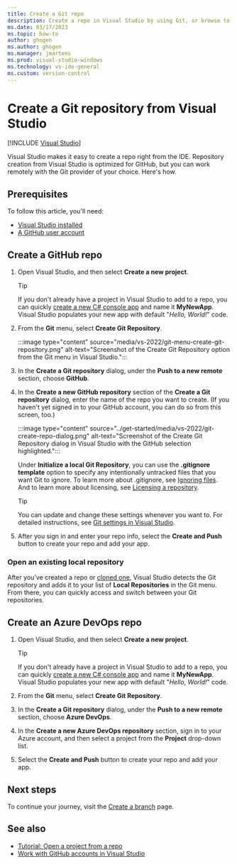 ```yaml
---
title: Create a Git repo
description: Create a repo in Visual Studio by using Git, or browse to an Azure DevOps repo.
ms.date: 03/17/2023
ms.topic: how-to
author: ghogen
ms.author: ghogen
ms.manager: jmartens
ms.prod: visual-studio-windows
ms.technology: vs-ide-general
ms.custom: version-control
---
```

# Create a Git repository from Visual Studio

 [!INCLUDE [Visual Studio](~/includes/applies-to-version/vs-windows-only.md)]

Visual Studio makes it easy to create a repo right from the IDE. Repository creation from Visual Studio is optimized for GitHub, but you can work remotely with the Git provider of your choice.  Here's how.

## Prerequisites

To follow this article, you'll need:
+ [Visual Studio installed](../install/install-visual-studio.md)
+ [A GitHub user account](git-create-github-account.md)

## Create a GitHub repo

1. Open Visual Studio, and then select **Create a new project**.

    > [!TIP]
    > If you don't already have a project in Visual Studio to add to a repo, you can quickly [create a new C# console app](../get-started/csharp/tutorial-console.md#create-a-project) and name it **MyNewApp**. Visual Studio populates your new app with default "*Hello, World!*" code.

1. From the **Git** menu, select **Create Git Repository**.

    :::image type="content" source="media/vs-2022/git-menu-create-git-repository.png" alt-text="Screenshot of the Create Git Repository option from the Git menu in Visual Studio.":::

1. In the **Create a Git repository** dialog, under the **Push to a new remote** section, choose **GitHub**.

1. In the **Create a new GitHub repository** section of the **Create a Git repository** dialog, enter the name of the repo you want to create. (If you haven't yet signed in to your GitHub account, you can do so from this screen, too.)

    :::image type="content" source="../get-started/media/vs-2022/git-create-repo-dialog.png" alt-text="Screenshot of the Create Git Repository dialog in Visual Studio with the GitHub selection highlighted.":::

    Under **Initialize a local Git Repository**, you can use the **.gitignore template** option to specify any intentionally untracked files that you want Git to ignore. To learn more about .gitignore, see [Ignoring files](https://docs.github.com/en/get-started/getting-started-with-git/ignoring-files). And to learn more about licensing, see [Licensing a repository](https://docs.github.com/en/repositories/managing-your-repositorys-settings-and-features/customizing-your-repository/licensing-a-repository).

    > [!TIP]
    > You can update and change these settings whenever you want to. For detailed instructions, see [Git settings in Visual Studio](git-settings.md).

1. After you sign in and enter your repo info, select the **Create and Push** button to create your repo and add your app.

### Open an existing local repository

After you’ve created a repo or [cloned one](git-clone-repository.md), Visual Studio detects the Git repository and adds it to your list of **Local Repositories** in the Git menu. From there, you can quickly access and switch between your Git repositories.

## Create an Azure DevOps repo

1. Open Visual Studio, and then select **Create a new project**.

    > [!TIP]
    > If you don't already have a project in Visual Studio to add to a repo, you can quickly [create a new C# console app](../get-started/csharp/tutorial-console.md#create-a-project) and name it **MyNewApp**. Visual Studio populates your new app with default "*Hello, World!*" code.

1. From the **Git** menu, select **Create Git Repository**.

1. In the **Create a Git repository** dialog, under the **Push to a new remote** section, choose **Azure DevOps**.

1. In the **Create a new Azure DevOps repository** section, sign in to your Azure account, and then select a project from the **Project** drop-down list.

1. Select the **Create and Push** button to create your repo and add your app.

## Next steps

To continue your journey, visit the [Create a branch](git-create-branch.md) page.

## See also

- [Tutorial: Open a project from a repo](../get-started/tutorial-open-project-from-repo.md)
- [Work with GitHub accounts in Visual Studio](../ide/work-with-github-accounts.md)
